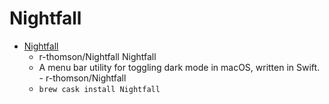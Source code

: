 # Nightfall
- [Nightfall](https://github.com/r-thomson/Nightfall/)
  -  r-thomson/Nightfall Nightfall
  - A menu bar utility for toggling dark mode in macOS, written in Swift. - r-thomson/Nightfall
  - `brew cask install Nightfall`
